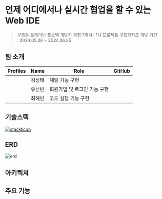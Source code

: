 # 언제 어디에서나 실시간 협업을 할 수 있는 Web IDE

> 구름톤 트레이닝 풀스택 개발자 과정 7회차- 1차 프로젝트 구름과자조
> 개발 기간 : 2024.05.28 ~ 2024.06.25

## 팀 소개

| Profiles | Name | Role | GitHub |
| --- | --- | --- | --- |
|| 김성태 | 채팅 기능 구현 | |
|| 유선빈 | 회원가입 및 로그인 기능 구현 |  |
|| 최해인 | 코드 실행 기능 구현 ||

## 기술스텍
[![stackticon](https://firebasestorage.googleapis.com/v0/b/stackticon-81399.appspot.com/o/images%2F1717940616720?alt=media&token=e805aff5-a5f0-432d-a81d-e6c9b9537768)](https://github.com/msdio/stackticon)

## ERD
![erd](https://github.com/CloudSnack-WebIDE/web-ide-back/assets/113276452/c817945b-6911-4ceb-ba00-94a9c6603371)


## 아키텍쳐

## 주요 기능 
